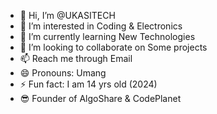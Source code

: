 - 👋 Hi, I’m @UKASITECH
- 👀 I’m interested in Coding & Electronics
- 🌱 I’m currently learning New Technologies
- 💞️ I’m looking to collaborate on Some projects
- 📫 Reach me through Email
- 😄 Pronouns: Umang
- ⚡ Fun fact: I am 14 yrs old (2024)
- 😎 Founder of AlgoShare & CodePlanet

<!---
UKASITECH/UKASITECH is a ✨ special ✨ repository because its `README.md` (this file) appears on your GitHub profile.
You can click the Preview link to take a look at your changes.
--->
